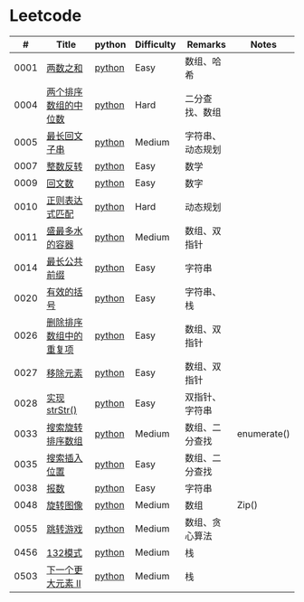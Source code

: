 ﻿Leetcode
===

| # | Title |  python  | Difficulty | Remarks|Notes|
|---|---|---|---|---|---|
|0001 | [两数之和](https://leetcode-cn.com/problems/two-sum/description/) | [python](./src/0001_两数之和)| Easy| 数组、哈希  
|0004 | [两个排序数组的中位数](https://leetcode-cn.com/problems/median-of-two-sorted-arrays/description/) | [python](./src/0004_两个排序数组的中位数) | Hard |二分查找、数组  
|0005 | [最长回文子串](https://leetcode-cn.com/problems/longest-palindromic-substring/description/)| [python](./src/0005_最长回文子串) | Medium | 字符串、动态规划
|0007 | [整数反转](https://leetcode-cn.com/problems/reverse-integer/description/) | [python](./src/0007_整数反转) | Easy | 数学
|0009 | [回文数](https://leetcode-cn.com/problems/palindrome-number/description/)| [python](./src/0009_回文数) | Easy | 数字
|0010 | [正则表达式匹配](https://leetcode-cn.com/problems/regular-expression-matching/description/) | [python](./src/0010_正则表达式匹配)| Hard | 动态规划
|0011 | [盛最多水的容器](https://leetcode-cn.com/problems/container-with-most-water/description/) | [python](./src/0011_盛最多水的容器) | Medium | 数组、双指针
|0014 | [最长公共前缀](https://leetcode-cn.com/problems/longest-common-prefix/description/) | [python](./src/0014_最长公共前缀) | Easy | 字符串
|0020 | [有效的括号](https://leetcode-cn.com/problems/valid-parentheses/description/)| [python](./src/0020_有效的括号) | Easy | 字符串、栈
|0026 | [删除排序数组中的重复项](https://leetcode-cn.com/problems/remove-duplicates-from-sorted-array/description/)| [python](./src/0026_删除排序数组中的重复项) | Easy | 数组、双指针
|0027 | [移除元素](https://leetcode-cn.com/problems/remove-element/description/)| [python](./src/0027_移除元素) | Easy | 数组、双指针
|0028 | [实现strStr()](https://leetcode-cn.com/problems/implement-strstr/description/)| [python](./src/0028_实现strStr()) | Easy | 双指针、字符串
|0033 | [搜索旋转排序数组](https://leetcode-cn.com/problems/search-in-rotated-sorted-array/)| [python](./src/0033_搜索旋转排序数组) | Medium | 数组、二分查找|enumerate()     
|0035 | [搜索插入位置](https://leetcode-cn.com/problems/search-insert-position/)| [python](./src/0035_搜索插入位置) | Easy | 数组、二分查找
|0038 | [报数](https://leetcode-cn.com/problems/count-and-say/description/)| [python](./src/0038_报数) | Easy | 字符串
|0048 | [旋转图像](https://leetcode-cn.com/problems/rotate-image/description/)| [python](./src/0048_旋转图像) | Medium | 数组|Zip()
|0055 | [跳转游戏](https://leetcode-cn.com/problems/jump-game/)| [python](./src/0055_跳转游戏) | Medium | 数组、贪心算法
|0456 | [132模式](https://leetcode-cn.com/problems/132-pattern/description/)| [python](./src/0456_132模式) | Medium | 栈
|0503 | [下一个更大元素 II](https://leetcode-cn.com/problems/next-greater-element-ii/description/)| [python](./src/0503_下一个更大元素2) | Medium | 栈